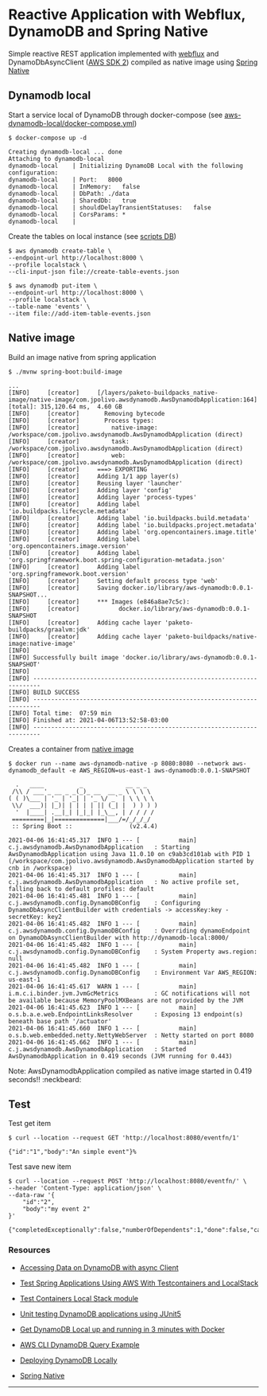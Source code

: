 # Reactive Application with Webflux, DynamoDB and Spring Native

Simple reactive REST application implemented with [webflux](https://docs.spring.io/spring-framework/docs/current/reference/html/web-reactive.html) and DynamoDbAsyncClient ([AWS SDK 2](https://docs.aws.amazon.com/sdk-for-java/latest/developer-guide/home.html)) compiled as native image using [Spring Native](https://spring.io/blog/2021/03/11/announcing-spring-native-beta)



## Dynamodb local

Start a service local of DynamoDB through docker-compose (see [aws-dynamodb-local/docker-compose.yml](aws-dynamodb-local/docker-compose.yml))

``` 
$ docker-compose up -d

Creating dynamodb-local ... done
Attaching to dynamodb-local
dynamodb-local    | Initializing DynamoDB Local with the following configuration:
dynamodb-local    | Port:	8000
dynamodb-local    | InMemory:	false
dynamodb-local    | DbPath:	./data
dynamodb-local    | SharedDb:	true
dynamodb-local    | shouldDelayTransientStatuses:	false
dynamodb-local    | CorsParams:	*
dynamodb-local    |
```

Create the tables on local instance (see [scripts DB](db/db-scripts.txt))

``` 
$ aws dynamodb create-table \
--endpoint-url http://localhost:8000 \
--profile localstack \
--cli-input-json file://create-table-events.json
``` 

``` 
$ aws dynamodb put-item \
--endpoint-url http://localhost:8000 \
--profile localstack \
--table-name 'events' \
--item file://add-item-table-events.json
```


## Native image

Build an image native from spring application 

``` 
$ ./mvnw spring-boot:build-image

...
[INFO]     [creator]     [/layers/paketo-buildpacks_native-image/native-image/com.jpolivo.awsdynamodb.AwsDynamodbApplication:164]      [total]: 315,120.64 ms,  4.60 GB
[INFO]     [creator]       Removing bytecode
[INFO]     [creator]       Process types:
[INFO]     [creator]         native-image: /workspace/com.jpolivo.awsdynamodb.AwsDynamodbApplication (direct)
[INFO]     [creator]         task:         /workspace/com.jpolivo.awsdynamodb.AwsDynamodbApplication (direct)
[INFO]     [creator]         web:          /workspace/com.jpolivo.awsdynamodb.AwsDynamodbApplication (direct)
[INFO]     [creator]     ===> EXPORTING
[INFO]     [creator]     Adding 1/1 app layer(s)
[INFO]     [creator]     Reusing layer 'launcher'
[INFO]     [creator]     Adding layer 'config'
[INFO]     [creator]     Adding layer 'process-types'
[INFO]     [creator]     Adding label 'io.buildpacks.lifecycle.metadata'
[INFO]     [creator]     Adding label 'io.buildpacks.build.metadata'
[INFO]     [creator]     Adding label 'io.buildpacks.project.metadata'
[INFO]     [creator]     Adding label 'org.opencontainers.image.title'
[INFO]     [creator]     Adding label 'org.opencontainers.image.version'
[INFO]     [creator]     Adding label 'org.springframework.boot.spring-configuration-metadata.json'
[INFO]     [creator]     Adding label 'org.springframework.boot.version'
[INFO]     [creator]     Setting default process type 'web'
[INFO]     [creator]     Saving docker.io/library/aws-dynamodb:0.0.1-SNAPSHOT...
[INFO]     [creator]     *** Images (e846a8ae7c5c):
[INFO]     [creator]           docker.io/library/aws-dynamodb:0.0.1-SNAPSHOT
[INFO]     [creator]     Adding cache layer 'paketo-buildpacks/graalvm:jdk'
[INFO]     [creator]     Adding cache layer 'paketo-buildpacks/native-image:native-image'
[INFO]
[INFO] Successfully built image 'docker.io/library/aws-dynamodb:0.0.1-SNAPSHOT'
[INFO]
[INFO] ------------------------------------------------------------------------
[INFO] BUILD SUCCESS
[INFO] ------------------------------------------------------------------------
[INFO] Total time:  07:59 min
[INFO] Finished at: 2021-04-06T13:52:58-03:00
[INFO] ------------------------------------------------------------------------
```

Creates a container from [native image](#native-image)

```
$ docker run --name aws-dynamodb-native -p 8080:8080 --network aws-dynamodb_default -e AWS_REGION=us-east-1 aws-dynamodb:0.0.1-SNAPSHOT

  .   ____          _            __ _ _
 /\\ / ___'_ __ _ _(_)_ __  __ _ \ \ \ \
( ( )\___ | '_ | '_| | '_ \/ _` | \ \ \ \
 \\/  ___)| |_)| | | | | || (_| |  ) ) ) )
  '  |____| .__|_| |_|_| |_\__, | / / / /
 =========|_|==============|___/=/_/_/_/
 :: Spring Boot ::                (v2.4.4)

2021-04-06 16:41:45.317  INFO 1 --- [           main] c.j.awsdynamodb.AwsDynamodbApplication   : Starting AwsDynamodbApplication using Java 11.0.10 on c9ab3cd101ab with PID 1 (/workspace/com.jpolivo.awsdynamodb.AwsDynamodbApplication started by cnb in /workspace)
2021-04-06 16:41:45.317  INFO 1 --- [           main] c.j.awsdynamodb.AwsDynamodbApplication   : No active profile set, falling back to default profiles: default
2021-04-06 16:41:45.481  INFO 1 --- [           main] c.j.awsdynamodb.config.DynamoDBConfig    : Configuring DynamoDbAsyncClientBuilder with credentials -> accessKey:key - secretKey: key2
2021-04-06 16:41:45.482  INFO 1 --- [           main] c.j.awsdynamodb.config.DynamoDBConfig    : Overriding dynamoEndpoint on DynamoDbAsyncClientBuilder with http://dynamodb-local:8000/
2021-04-06 16:41:45.482  INFO 1 --- [           main] c.j.awsdynamodb.config.DynamoDBConfig    : System Property aws.region: null
2021-04-06 16:41:45.482  INFO 1 --- [           main] c.j.awsdynamodb.config.DynamoDBConfig    : Environment Var AWS_REGION: us-east-1
2021-04-06 16:41:45.617  WARN 1 --- [           main] i.m.c.i.binder.jvm.JvmGcMetrics          : GC notifications will not be available because MemoryPoolMXBeans are not provided by the JVM
2021-04-06 16:41:45.623  INFO 1 --- [           main] o.s.b.a.e.web.EndpointLinksResolver      : Exposing 13 endpoint(s) beneath base path '/actuator'
2021-04-06 16:41:45.660  INFO 1 --- [           main] o.s.b.web.embedded.netty.NettyWebServer  : Netty started on port 8080
2021-04-06 16:41:45.662  INFO 1 --- [           main] c.j.awsdynamodb.AwsDynamodbApplication   : Started AwsDynamodbApplication in 0.419 seconds (JVM running for 0.443)
```

Note: AwsDynamodbApplication compiled as native image started in 0.419 seconds!! :neckbeard:

## Test

Test get item

```
$ curl --location --request GET 'http://localhost:8080/eventfn/1'

{"id":"1","body":"An simple event"}%
```

Test save new item

```
$ curl --location --request POST 'http://localhost:8080/eventfn/' \
--header 'Content-Type: application/json' \
--data-raw '{
    "id":"2",
    "body":"my event 2"
}'

{"completedExceptionally":false,"numberOfDependents":1,"done":false,"cancelled":false}%
```



### Resources

* [Accessing Data on DynamoDB with async Client](https://dzone.com/articles/java-microservice-async-rest-client-to-dynamodb-us)

* [Test Spring Applications Using AWS With Testcontainers and LocalStack](https://rieckpil.de/test-spring-applications-using-aws-with-testcontainers-and-localstack/)

* [Test Containers Local Stack module](https://www.testcontainers.org/modules/localstack/)

* [Unit testing DynamoDB applications using JUnit5](https://www.javacodegeeks.com/2019/01/testing-dynamodb-using-junit5.html)

* [Get DynamoDB Local up and running in 3 minutes with Docker](https://dev.to/risafj/get-dynamodb-local-up-and-running-in-3-minutes-with-docker-5ec6)

* [AWS CLI DynamoDB Query Example](https://medium.com/@corymaklin/tutorial-aws-part-5-the-basics-of-dynamo-db-amazons-non-relational-database-9be0cf500e6e)

* [Deploying DynamoDB Locally](https://docs.aws.amazon.com/amazondynamodb/latest/developerguide/DynamoDBLocal.DownloadingAndRunning.html)

* [Spring Native](https://docs.spring.io/spring-native/docs/current/reference/htmlsingle/#overview)

------



